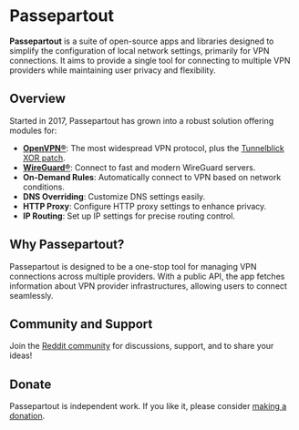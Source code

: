 # Passepartout

**Passepartout** is a suite of open-source apps and libraries designed to simplify the configuration of local network settings, primarily for VPN connections. It aims to provide a single tool for connecting to multiple VPN providers while maintaining user privacy and flexibility.

## Overview

Started in 2017, Passepartout has grown into a robust solution offering modules for:

- **[OpenVPN®][openvpn]**: The most widespread VPN protocol, plus the [Tunnelblick XOR patch][openvpn-xor-patch].
- **[WireGuard®][wireguard]**: Connect to fast and modern WireGuard servers.
- **On-Demand Rules**: Automatically connect to VPN based on network conditions.
- **DNS Overriding**: Customize DNS settings easily.
- **HTTP Proxy**: Configure HTTP proxy settings to enhance privacy.
- **IP Routing**: Set up IP settings for precise routing control.

## Why Passepartout?

Passepartout is designed to be a one-stop tool for managing VPN connections across multiple providers. With a public API, the app fetches information about VPN provider infrastructures, allowing users to connect seamlessly.

## Community and Support

Join the [Reddit community](https://www.reddit.com/r/passepartout/) for discussions, support, and to share your ideas!

## Donate

Passepartout is independent work. If you like it, please consider [making a donation][donations].

[openvpn]: https://openvpn.net/index.php/open-source/overview.html
[openvpn-xor-patch]: https://tunnelblick.net/cOpenvpn_xorpatch.html
[wireguard]: https://www.wireguard.com/
[donations]: https://buymeacoffee.com/passepartout
